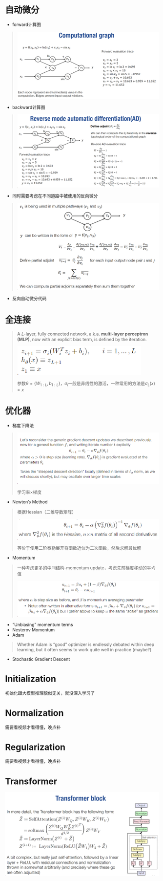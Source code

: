 # 自动微分

* forward计算图

> ![image-20240417095542434](/images/dl-systems-2/1)

* backward计算图

> ![image-20240417095813942](/images/dl-systems-2/2)

* 同时需要考虑在不同道路中被使用的反向微分

> ![image-20240417100014694](/images/dl-systems-2/3)

* 反向自动微分代码

# 全连接

> A 𝐿-layer, fully connected network, a.k.a. **multi-layer perceptron (MLP)**, now with an explicit bias term, is defined by the iteration.
>
> ![image-20240417100826417](/images/dl-systems-2/4)
>
> 参数$\theta=\{W_{1:L},b_{1:L}\}$，$\sigma_{i}$一般是非线性的激活，一种常用的方法是$\sigma_{L}(x)=x$

# 优化器

* 梯度下降法

> ![image-20240417101443854](/images/dl-systems-2/5)
>
> 学习率$\times$梯度

* Newton’s Method

> 根据Hessian（二维导数矩阵）
>
> ![image-20240417102410999](/images/dl-systems-2/6)
>
> 等价于使用二阶泰勒展开将函数近似为二次函数，然后求解最优解

* Momentum

> 一种考虑更多的中间结构-momentum update，考虑先前梯度移动的平均值
>
> ![image-20240417103123998](/images/dl-systems-2/7)

* “Unbiasing” momentum terms
* Nesterov Momentum
* Adam

> Whether Adam is “good” optimizer is endlessly debated within deep learning, but it often seems to work quite well in practice (maybe?)

* Stochastic Gradient Descent

# Initialization

初始化跟大模型推理貌似无关，就没深入学习了

# Normalization 

需要看视频才看得懂，晚点补

# Regularization

需要看视频才看得懂，晚点补

# Transformer

![image-20240417105236671](/images/dl-systems-2/8)
